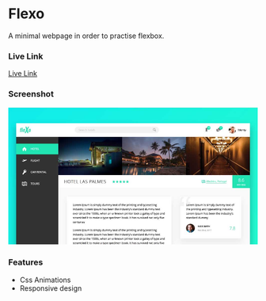 # Flexo

A minimal webpage in order to practise flexbox.
### Live Link

[Live Link](http://flexo.surge.sh/)
### Screenshot

!["Screenshot of chatty messages"](https://github.com/montygoldy/Flexo/blob/master/doc/home.jpg?raw=true)

### Features

- Css Animations
- Responsive design 
